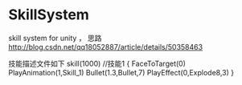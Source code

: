 # SkillSystem
skill system for unity ， 思路 http://blog.csdn.net/qq18052887/article/details/50358463

技能描述文件如下
skill(1000) //技能1
{
	FaceToTarget(0)
	PlayAnimation(1,Skill_1)
	Bullet(1.3,Bullet,7)
	PlayEffect(0,Explode8,3)
}


